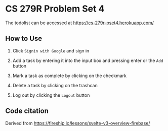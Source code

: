# CS 279R Problem Set 4

The todolist can be accessed at https://cs-279r-pset4.herokuapp.com/

## How to Use

1. Click `Signin with Google` and sign in

2. Add a task by entering it into the input box and pressing enter or the `Add` button

3. Mark a task as complete by clicking on the checkmark

4. Delete a task by clicking on the trashcan

5. Log out by clicking the `Logout` button

## Code citation

Derived from https://fireship.io/lessons/svelte-v3-overview-firebase/